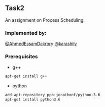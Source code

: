 ## Task2
An assignment on Process Scheduling. 


### Implemented by:
[@AhmedEssamDakrory]( https://github.com/AhmedEssamDakrory )
[@karashily]( https://github.com/karashily )

### Prerequisites

* g++
```sh
apt-get install g++
```
* python
```sh
add-apt-repository ppa:jonathonf/python-3.6
apt-get install python3.6
```
